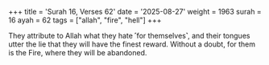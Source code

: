 +++
title = 'Surah 16, Verses 62'
date = '2025-08-27'
weight = 1963
surah = 16
ayah = 62
tags = ["allah", "fire", "hell"]
+++

They attribute to Allah what they hate ˹for themselves˺, and their tongues utter the lie that they will have the finest reward. Without a doubt, for them is the Fire, where they will be abandoned.